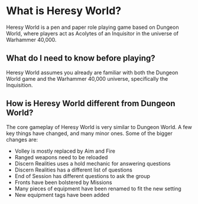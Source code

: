 # What is Heresy World?
Heresy World is a pen and paper role playing game based on Dungeon World, where players act as Acolytes of an Inquisitor in the universe of Warhammer 40,000.

## What do I need to know before playing?
Heresy World assumes you already are familiar with both the Dungeon World game and the Warhammer 40,000 universe, specifically the Inquisition.

## How is Heresy World different from Dungeon World?
The core gameplay of Heresy World is very similar to Dungeon World. A few key things have changed, and many minor ones. Some of the bigger changes are:

  - Volley is mostly replaced by Aim and Fire
  - Ranged weapons need to be reloaded
  - Discern Realities uses a hold mechanic for answering questions
  - Discern Realities has a different list of questions
  - End of Session has different questions to ask the group
  - Fronts have been bolstered by Missions
  - Many pieces of equipment have been renamed to fit the new setting
  - New equipment tags have been added
